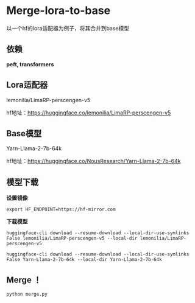 # Merge-lora-to-base
以一个hf的lora适配器为例子，将其合并到base模型
## 依赖
**peft, transformers**
## Lora适配器
lemonilia/LimaRP-perscengen-v5

hf地址：https://huggingface.co/lemonilia/LimaRP-perscengen-v5
## Base模型
Yarn-Llama-2-7b-64k

hf地址：https://huggingface.co/NousResearch/Yarn-Llama-2-7b-64k
## 模型下载
**设置镜像**

    export HF_ENDPOINT=https://hf-mirror.com

**下载模型**

    huggingface-cli download --resume-download --local-dir-use-symlinks False lemonilia/LimaRP-perscengen-v5 --local-dir lemonilia/LimaRP-perscengen-v5

    huggingface-cli download --resume-download --local-dir-use-symlinks False Yarn-Llama-2-7b-64k --local-dir Yarn-Llama-2-7b-64k
## Merge ！
    python merge.py
